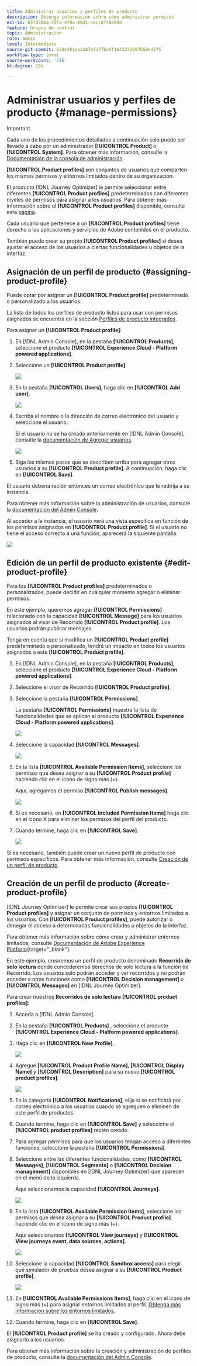 ```yaml
---
title: Administrar usuarios y perfiles de producto
description: Obtenga información sobre cómo administrar permisos
exl-id: 85fd386a-45fa-4f9a-89d1-cecc0749b90d
feature: Grupos de control
topic: Administración
role: Admin
level: Intermediate
source-git-commit: 63de381ea3a87b9a77bc6f1643272597b50ed575
workflow-type: tm+mt
source-wordcount: '726'
ht-degree: 15%

---
```


# Administrar usuarios y perfiles de producto {#manage-permissions}

>[!IMPORTANT]
>
> Cada uno de los procedimientos detallados a continuación solo puede ser llevado a cabo por un administrador **[!UICONTROL Product]** o **[!UICONTROL System]**. Para obtener más información, consulte la [Documentación de la consola de administración](https://helpx.adobe.com/enterprise/admin-guide.html/enterprise/using/admin-roles.ug.html).

**[!UICONTROL Product profiles]** son conjuntos de usuarios que comparten los mismos permisos y entornos limitados dentro de su organización.

El producto [!DNL Journey Optimizer] le permite seleccionar entre diferentes **[!UICONTROL Product profiles]** predeterminados con diferentes niveles de permisos para asignar a los usuarios. Para obtener más información sobre el **[!UICONTROL Product profiles]** disponible, consulte esta [página](ootb-product-profiles.md).

Cada usuario que pertenece a un **[!UICONTROL Product profiles]** tiene derecho a las aplicaciones y servicios de Adobe contenidos en el producto.

También puede crear su propio **[!UICONTROL Product profiles]** si desea ajustar el acceso de los usuarios a ciertas funcionalidades u objetos de la interfaz.

## Asignación de un perfil de producto {#assigning-product-profile}

Puede optar por asignar un **[!UICONTROL Product profile]** predeterminado o personalizado a los usuarios.

La lista de todos los perfiles de producto listos para usar con permisos asignados se encuentra en la sección [Perfiles de producto integrados](ootb-product-profiles.md).

Para asignar un **[!UICONTROL Product profile]**:

1. En [!DNL Admin Console], en la pestaña **[!UICONTROL Products]**, seleccione el producto **[!UICONTROL Experience Cloud - Platform powered applications]**.

1. Seleccione un **[!UICONTROL Product profile]**.

   ![](../assets/access_control_2.png)

1. En la pestaña **[!UICONTROL Users]**, haga clic en **[!UICONTROL Add user]**.

   ![](../assets/access_control_3.png)

1. Escriba el nombre o la dirección de correo electrónico del usuario y seleccione el usuario.

   Si el usuario no se ha creado anteriormente en [!DNL Admin Console], consulte la [documentación de Agregar usuarios](https://helpx.adobe.com/enterprise/admin-guide.html/enterprise/using/manage-users-individually.ug.html#add-users).

   ![](../assets/access_control_4.png)

1. Siga los mismos pasos que se describen arriba para agregar otros usuarios a su **[!UICONTROL Product profile]**. A continuación, haga clic en **[!UICONTROL Save]**.

El usuario debería recibir entonces un correo electrónico que le redirija a su instancia.

Para obtener más información sobre la administración de usuarios, consulte la [documentación del Admin Console](https://helpx.adobe.com/enterprise/admin-guide.html/enterprise/using/manage-users-individually.ug.html).

Al acceder a la instancia, el usuario verá una vista específica en función de los permisos asignados en **[!UICONTROL Product profile]**. Si el usuario no tiene el acceso correcto a una función, aparecerá la siguiente pantalla.

![](../assets/access_control_1.png)

## Edición de un perfil de producto existente {#edit-product-profile}

Para los **[!UICONTROL Product profiles]** predeterminados o personalizados, puede decidir en cualquier momento agregar o eliminar permisos.

En este ejemplo, queremos agregar **[!UICONTROL Permissions]** relacionado con la capacidad **[!UICONTROL Message]** para los usuarios asignados al visor de Recorrido **[!UICONTROL Product profile]**. Los usuarios podrán publicar mensajes.

Tenga en cuenta que si modifica un **[!UICONTROL Product profile]** predeterminado o personalizado, tendrá un impacto en todos los usuarios asignados a este **[!UICONTROL Product profile]**.

1. En [!DNL Admin Console], en la pestaña **[!UICONTROL Products]**, seleccione el producto **[!UICONTROL Experience Cloud - Platform powered applications]**.

1. Seleccione el visor de Recorrido **[!UICONTROL Product profile]**.

1. Seleccione la pestaña **[!UICONTROL Permissions]** .

   La pestaña **[!UICONTROL Permissions]** muestra la lista de funcionalidades que se aplican al producto **[!UICONTROL Experience Cloud - Platform powered applications]**.

   ![](../assets/access_control_5.png)

1. Seleccione la capacidad **[!UICONTROL Messages]**.

   ![](../assets/access_control_6.png)

1. En la lista **[!UICONTROL Available Permission Items]**, seleccione los permisos que desea asignar a su **[!UICONTROL Product profile]** haciendo clic en el icono de signo más (+).

   Aquí, agregamos el permiso **[!UICONTROL Publish messages]**.

   ![](../assets/access_control_7.png)

1. Si es necesario, en **[!UICONTROL Included Permission Items]** haga clic en el icono X para eliminar los permisos del perfil del producto.

1. Cuando termine, haga clic en **[!UICONTROL Save]**.

   ![](../assets/access_control_8.png)

Si es necesario, también puede crear un nuevo perfil de producto con permisos específicos. Para obtener más información, consulte [Creación de un perfil de producto](#create-product-profile).

## Creación de un perfil de producto {#create-product-profile}

[!DNL Journey Optimizer] le permite crear sus propios  **[!UICONTROL Product profiles]** y asignar un conjunto de permisos y entornos limitados a los usuarios. Con **[!UICONTROL Product profiles]**, puede autorizar o denegar el acceso a determinadas funcionalidades u objetos de la interfaz.

Para obtener más información sobre cómo crear y administrar entornos limitados, consulte [Documentación de Adobe Experience Platform](https://experienceleague.adobe.com/docs/experience-platform/sandbox/ui/user-guide.html?lang=es){target=&quot;_blank&quot;}.

En este ejemplo, crearemos un perfil de producto denominado **Recorrido de solo lectura** donde concederemos derechos de solo lectura a la función de Recorrido. Los usuarios solo podrán acceder y ver recorridos y no podrán acceder a otras funciones como **[!UICONTROL Decision management]** o **[!UICONTROL Messages]** en [!DNL Journey Optimizer].

Para crear nuestros **Recorridos de solo lectura** **[!UICONTROL product profiles]**:

1. Acceda a [!DNL Admin Console].

1. En la pestaña **[!UICONTROL Products]** , seleccione el producto **[!UICONTROL Experience Cloud - Platform powered applications]**.

1. Haga clic en **[!UICONTROL New Profile]**.

   ![](../assets/access_control_9.png)

1. Agregue **[!UICONTROL Product Profile Name]**, **[!UICONTROL Display Name]** y **[!UICONTROL Description]** para su nuevo **[!UICONTROL product profiles]**.

   ![](../assets/access_control_10.png)

1. En la categoría **[!UICONTROL Notifications]**, elija si se notificará por correo electrónico a los usuarios cuando se agreguen o eliminen de este perfil de productos.

1. Cuando termine, haga clic en **[!UICONTROL Save]** y seleccione el **[!UICONTROL product profiles]** recién creado.

1. Para agregar permisos para que los usuarios tengan acceso a diferentes funciones, seleccione la pestaña **[!UICONTROL Permissions]**.

1. Seleccione entre las diferentes funcionalidades, como **[!UICONTROL Messages]**, **[!UICONTROL Segments]** o **[!UICONTROL Decision management]** disponibles en [!DNL Journey Optimizer] que aparecen en el menú de la izquierda.

   Aquí seleccionamos la capacidad **[!UICONTROL Journeys]**.

   ![](../assets/access_control_11.png)

1. En la lista **[!UICONTROL Available Permission Items]**, seleccione los permisos que desea asignar a su **[!UICONTROL Product profile]** haciendo clic en el icono de signo más (+).

   Aquí seleccionamos **[!UICONTROL View journeys]** y **[!UICONTROL View journeys event, data sources, actions]**.

   ![](../assets/access_control_12.png)

1. Seleccione la capacidad **[!UICONTROL Sandbox access]** para elegir qué simulador de pruebas desea asignar a su **[!UICONTROL Product profile]**.

   ![](../assets/access_control_13.png)

1. En **[!UICONTROL Available Permissions Items]**, haga clic en el icono de signo más (+) para asignar entornos limitados al perfil. [Obtenga más información sobre los entornos limitados](sandboxes.md).

1. Cuando termine, haga clic en **[!UICONTROL Save]**.

El **[!UICONTROL Product profile]** se ha creado y configurado. Ahora debe asignarlo a los usuarios.

Para obtener más información sobre la creación y administración de perfiles de producto, consulte la [documentación del Admin Console](https://helpx.adobe.com/enterprise/admin-guide.html/enterprise/using/manage-product-profiles.ug.html).
